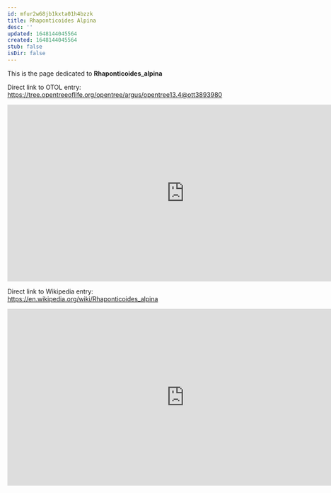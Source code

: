 ```yaml
---
id: mfur2w68jb1kxta01h4bzzk
title: Rhaponticoides Alpina
desc: ''
updated: 1648144045564
created: 1648144045564
stub: false
isDir: false
---
```

This is the page dedicated to **Rhaponticoides_alpina**


Direct link to OTOL entry: https://tree.opentreeoflife.org/opentree/argus/opentree13.4@ott3893980



<html>
    <body>
    <iframe src="https://tree.opentreeoflife.org/opentree/argus/opentree13.4@ott3893980"
    width="800" height="400" frameborder="0" allowfullscreen> </iframe>
    </body>
</html>
    


Direct link to Wikipedia entry: https://en.wikipedia.org/wiki/Rhaponticoides_alpina



<html>
    <body>
    <iframe src="https://en.wikipedia.org/wiki/Rhaponticoides_alpina"
    width="800" height="400" frameborder="0" allowfullscreen> </iframe>
    </body>
</html>
    
